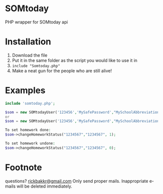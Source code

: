 # SOMtoday
PHP wrapper for SOMtoday api

Installation
============
1. Download the file
2. Put it in the same folder as the script you would like to use it in
3. ``include "Somtoday.php"``
4. Make a neat gun for the people who are still alive!

Examples
===========
```PHP
include 'somtoday.php';

$som = new SOMtodayUser('123456','MySafePassword',"MySchoolAbbreviation", 'pupil', 'BRIN');
or
$som = new SOMtodayUser('123456','MySafePassword',"MySchoolAbbreviation");

To set homework done:
$som->changeHomeworkStatus("1234567","1234567", 1);

To set homework undone:
$som->changeHomeworkStatus("1234567","1234567", 0);
```

Footnote
=========
questions? rickbakkr@gmail.com
Only send proper mails. Inappropriate e-mails will be deleted immediately.
